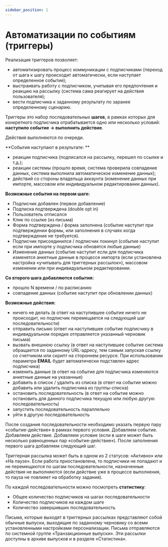 ```yaml
---
sidebar_position: 1
---
```


# Автоматизации по событиям (триггеры)

Реализация триггеров позволяет: 
- автоматизировать процесс коммуникации с подписчиками (переход от шага к шагу происходит автоматически, если наступает определенное событие); 
- выстраивать работу с подписчиком, учитывая его предпочтения и реакцию на рассылку (система сама реагирует на действия пользователя); 
- вести подписчика к заданному результату по заранее определенному сценарию. 

Триггеры это набор последовательных **шагов**, в рамках которых для конкретного подписчика отрабатывается одно или несколько условий: **наступило событие → выполнить действие**.

Действия выполняются по очереди.

**События наступают в результате: **
- реакции подписчика (подписался на рассылку, перешел по ссылке и т.д.); 
- реакции системы (прошло время, система проверила совпадение данных, система выполнила автоматическое изменение данных); 
- действий со стороны владельца аккаунта (изменение данных при импорте, массовом или индивидуальном редактировании данных).

**Возможные события на первом шаге:**
- Подписчик добавлен (первое добавление)
- Подписка подтверждена (double opt in)
- Пользователь отписался
- Клик по ссылке (из письма)
- Форма подтверждена / форма заполнена (событие наступит при подтверждении формы, или заполнения в случаях когда подтверждение не требуется).
- Подписчик присоединился / подписчик покинул (событие наступит если при импорте у подписчика обновятся любые данные)
- Изменение данных (событие наступит если для подписчика изменятся анкетные данные в процессе импорта (если установлена настройка «учитывать для триггерных рассылок»), массовом изменении или при индивидуальном редактировании.

**Со второго шага добавляются события:**
- прошло N времени / по расписанию
- совпадение данных (событие наступит при обновлении данных)

**Возможные действия:**
- ничего не делать (в ответ на наступившее событие ничего не происходит, но подписчик перемещается на следующий шаг последовательности)
- отправить письмо (ответ на наступившее событие подписчику в индивидуальном порядке отправляется указанный черновик письма)
- вызвать внешнюю ссылку (в ответ на наступившее событие система обращается по заданному URL-адресу, тем самым запуская ссылку со счетчиком или скрипт на стороннем ресурсе. При использовании параметра **EMAIL** будет автоматически подставлен адрес подписчика)
- изменить данные (в ответ на событие для подписчика изменяются анкетные данные на указанные)
- добавить в список / удалить из списка (в ответ на событие можно добавить или удалить подписчика из группы-списка)
- остановить последовательность (в ответ на событие можно остановить для данного подписчика текущую или любую другую последовательность)
- запустить последовательность параллельно
- уйти в другую последовательность

После создания последовательности необходимо указать первую пару «событие-действие» в рамках первого условия. Добавляем событие. Добавляем действие. Добавляем условие (если в шаге может быть несколько равноценных пар «событие-действие»). После заполнения первого шага добавляем следующий шаг.

Триггерная рассылка может быть в одном из 2 статусов: «Активно» или «На паузе». Если работа приостановлена, то подписчики не попадают и не перемещаются по шагам последовательности, назначенные действия не выполняются (если действие уже в процессе выполнения, то пауза не повлияет на обработку задания).

По каждой последовательности можно посмотреть **статистику**: 
- Общее количество подписчиков на шагах последовательности 
- Количество подписчиков на каждом шаге 
- Количество завершивших последовательность 

Письма, которые выходят в триггерных рассылках представляют собой обычные выпуски, выходящие по заданному черновику со всеми установленными настройками персонализации. Письма отправляются по системной группе «Транзакционные выпуски». Эти рассылки доступны в архиве выпусков и в разделе «Статистика».